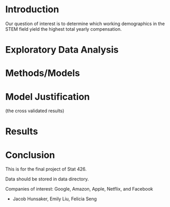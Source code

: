# Introduction
Our question of interest is to determine which working demographics in the STEM field yield the highest total yearly compensation.


# Exploratory Data Analysis


# Methods/Models


# Model Justification
(the cross validated results)


# Results


# Conclusion

This is for the final project of Stat 426.

Data should be stored in data directory.

Companies of interest: Google, Amazon, Apple, Netflix, and Facebook

- Jacob Hunsaker, Emily Liu, Felicia Seng

